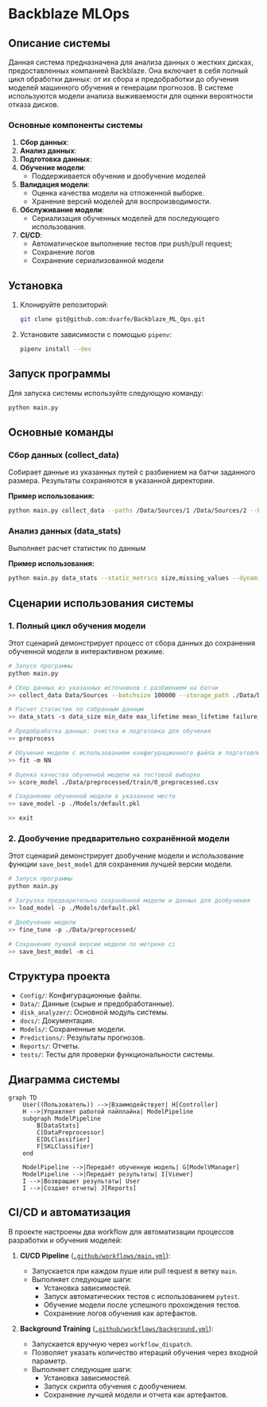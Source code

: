 # Backblaze MLOps

## Описание системы

Данная система предназначена для анализа данных о жестких дисках, предоставленных компанией Backblaze. Она включает в себя полный цикл обработки данных: от их сбора и предобработки до обучения моделей машинного обучения и генерации прогнозов. В системе используются модели анализа выживаемости для оценки вероятности отказа дисков.
### Основные компоненты системы

1. **Сбор данных**:
2. **Анализ данных**:
3. **Подготовка данных**:
4. **Обучение модели**:
   - Поддерживается обучение и дообучение моделей
5. **Валидация модели**:
   - Оценка качества модели на отложенной выборке.
   - Хранение версий моделей для воспроизводимости.
6. **Обслуживание модели**:
   - Сериализация обученных моделей для последующего использования.
7. **CI/CD**:
   - Автоматическое выполнение тестов при push/pull request;
   - Сохранение логов
   - Сохранение сериализованной модели
## Установка

1. Клонируйте репозиторий:

    ```bash
    git clone git@github.com:dvarfe/Backblaze_ML_Ops.git
    ```

2. Установите зависимости с помощью `pipenv`:

    ```bash
    pipenv install --dev
    ```

## Запуск программы

Для запуска системы используйте следующую команду:

```bash
python main.py
```

## Основные команды

### Сбор данных (collect_data)

Собирает данные из указанных путей с разбиением на батчи заданного размера. Результаты сохраняются в указанной директории.

**Пример использования:**

```bash
python main.py collect_data --paths /Data/Sources/1 /Data/Sources/2 --batchsize 100000 --storage_path ./Data/Data_collected
```

### Анализ данных (data_stats)

Выполняет расчет статистик по данным

**Пример использования:**

```bash
python main.py data_stats --static_metrics size,missing_values --dynamic_metrics failure_rate --figpath ./Reports --freq daily
```

## Сценарии использования системы

### 1. Полный цикл обучения модели

Этот сценарий демонстрирует процесс от сбора данных до сохранения обученной модели в интерактивном режиме.

```bash
# Запуск программы
python main.py

# Сбор данных из указанных источников с разбиением на батчи
>> collect_data Data/Sources --batchsize 100000 --storage_path ./Data/Data_collected

# Расчет статистик по собранным данным 
>> data_stats -s data_size min_date max_lifetime mean_lifetime failure_rate mean_observ_per_day

# Предобработка данных: очистка и подготовка для обучения
>> preprocess

# Обучение модели с использованием конфигурационного файла и подготовленных данных
>> fit -m NN

# Оценка качества обученной модели на тестовой выборке
>> score_model ./Data/preprocessed/train/0_preprocessed.csv

# Сохранение обученной модели в указанное место
>> save_model -p ./Models/default.pkl 

>> exit
```

### 2. Дообучение предварительно сохранённой модели

Этот сценарий демонстрирует дообучение модели и использование функции `save_best_model` для сохранения лучшей версии модели.

```bash
# Запуск программы
python main.py 

# Загрузка предварительно сохранённой модели и данных для дообучения
>> load_model -p ./Models/default.pkl

# Дообучение модели 
>> fine_tune -p ./Data/preprocessed/

# Сохранение лучшей версии модели по метрике ci
>> save_best_model -m ci
```

## Структура проекта

- `Config/`: Конфигурационные файлы.
- `Data/`: Данные (сырые и предобработанные).
- `disk_analyzer/`: Основной модуль системы.
- `docs/`: Документация.
- `Models/`: Сохраненные модели.
- `Predictions/`: Результаты прогнозов.
- `Reports/`: Отчеты.
- `tests/`: Тесты для проверки функциональности системы.

## Диаграмма системы

```mermaid
graph TD
    User((Пользователь)) -->|Взаимодействует| H[Controller]
    H -->|Управляет работой пайплайна| ModelPipeline
    subgraph ModelPipeline
        B[DataStats]
        C[DataPreprocessor]
        E[DLClassifier]
        F[SKLClassifier]
    end

    ModelPipeline -->|Передаёт обученную модель| G[ModelVManager]
    ModelPipeline -->|Передаёт результаты| I[Viewer]
    I -->|Возвращает результаты| User
    I -->|Создает отчеты| J[Reports]
```

## CI/CD и автоматизация

В проекте настроены два workflow для автоматизации процессов разработки и обучения моделей:

1. **CI/CD Pipeline** ([`.github/workflows/main.yml`](.github/workflows/main.yml)):
   - Запускается при каждом пуше или pull request в ветку `main`.
   - Выполняет следующие шаги:
     - Установка зависимостей.
     - Запуск автоматических тестов с использованием `pytest`.
     - Обучение модели после успешного прохождения тестов.
     - Сохранение логов обучения как артефактов.

2. **Background Training** ([`.github/workflows/background.yml`](.github/workflows/background.yml)):
   - Запускается вручную через `workflow_dispatch`.
   - Позволяет указать количество итераций обучения через входной параметр.
   - Выполняет следующие шаги:
     - Установка зависимостей.
     - Запуск скрипта обучения с дообучением.
     - Сохранение лучшей модели и отчета как артефактов.
